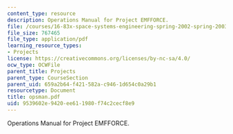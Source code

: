 ```yaml
---
content_type: resource
description: Operations Manual for Project EMFFORCE.
file: /courses/16-83x-space-systems-engineering-spring-2002-spring-2003/9539602e9420ee611980f74c2cecf8e9_opsman.pdf
file_size: 767465
file_type: application/pdf
learning_resource_types:
- Projects
license: https://creativecommons.org/licenses/by-nc-sa/4.0/
ocw_type: OCWFile
parent_title: Projects
parent_type: CourseSection
parent_uid: 659a2b64-f421-582a-c946-1d654c0a29b1
resourcetype: Document
title: opsman.pdf
uid: 9539602e-9420-ee61-1980-f74c2cecf8e9
---
```

Operations Manual for Project EMFFORCE.